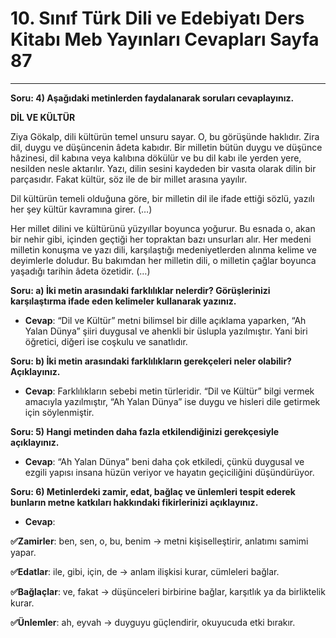 # 10. Sınıf Türk Dili ve Edebiyatı Ders Kitabı Meb Yayınları Cevapları Sayfa 87

---

**Soru: 4) Aşağıdaki metinlerden faydalanarak soruları cevaplayınız.**

**DİL VE KÜLTÜR**

Ziya Gökalp, dili kültürün temel unsuru sayar. O, bu görüşünde haklıdır. Zira dil, duygu ve düşüncenin âdeta kabıdır. Bir milletin bütün duygu ve düşünce hâzinesi, dil kabına veya kalıbına dökülür ve bu dil kabı ile yerden yere, nesilden nesle aktarılır. Yazı, dilin sesini kaydeden bir vasıta olarak dilin bir parçasıdır. Fakat kültür, söz ile de bir millet arasına yayılır.

Dil kültürün temeli olduğuna göre, bir milletin dil ile ifade ettiği sözlü, yazılı her şey kültür kavramına girer. (…)

Her millet dilini ve kültürünü yüzyıllar boyunca yoğurur. Bu esnada o, akan bir nehir gibi, içinden geçtiği her topraktan bazı unsurları alır. Her medeni milletin konuşma ve yazı dili, karşılaştığı medeniyetlerden alınma kelime ve deyimlerle doludur. Bu bakımdan her milletin dili, o milletin çağlar boyunca yaşadığı tarihin âdeta özetidir. (…)

**Soru: a) İki metin arasındaki farklılıklar nelerdir? Görüşlerinizi karşılaştırma ifade eden kelimeler kullanarak yazınız.**

-   **Cevap**: “Dil ve Kültür” metni bilimsel bir dille açıklama yaparken, “Ah Yalan Dünya” şiiri duygusal ve ahenkli bir üslupla yazılmıştır. Yani biri öğretici, diğeri ise coşkulu ve sanatlıdır.

**Soru: b) İki metin arasındaki farklılıkların gerekçeleri neler olabilir? Açıklayınız.**

-   **Cevap**: Farklılıkların sebebi metin türleridir. “Dil ve Kültür” bilgi vermek amacıyla yazılmıştır, “Ah Yalan Dünya” ise duygu ve hisleri dile getirmek için söylenmiştir.

**Soru: 5) Hangi metinden daha fazla etkilendiğinizi gerekçesiyle açıklayınız.**

-   **Cevap**: “Ah Yalan Dünya” beni daha çok etkiledi, çünkü duygusal ve ezgili yapısı insana hüzün veriyor ve hayatın geçiciliğini düşündürüyor.

**Soru: 6) Metinlerdeki zamir, edat, bağlaç ve ünlemleri tespit ederek bunların metne katkıları hakkındaki fikirlerinizi açıklayınız.**

-   **Cevap**:

**✅Zamirler**: ben, sen, o, bu, benim → metni kişiselleştirir, anlatımı samimi yapar.

**✅Edatlar**: ile, gibi, için, de → anlam ilişkisi kurar, cümleleri bağlar.

**✅Bağlaçlar**: ve, fakat → düşünceleri birbirine bağlar, karşıtlık ya da birliktelik kurar.

**✅Ünlemler**: ah, eyvah → duyguyu güçlendirir, okuyucuda etki bırakır.